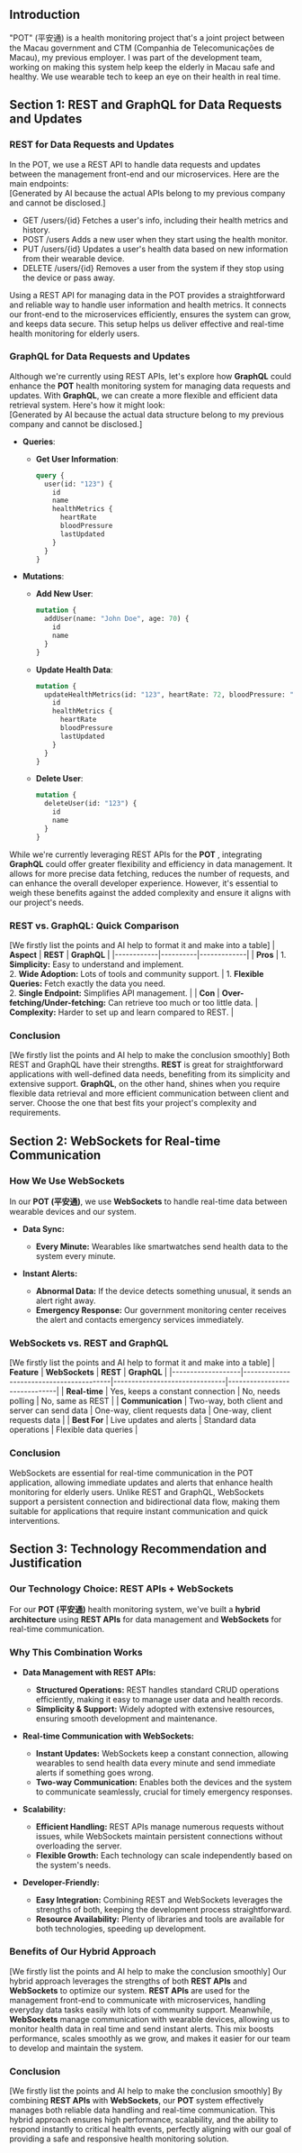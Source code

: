 ## Introduction

"POT" (平安通) is a health monitoring project that's a joint project between the Macau government and CTM (Companhia de Telecomunicações de Macau), my previous employer. I was part of the development team, working on making this system help keep the elderly in Macau safe and healthy. We use wearable tech to keep an eye on their health in real time.

## Section 1: REST and GraphQL for Data Requests and Updates
### REST for Data Requests and Updates

In the POT, we use a REST API to handle data requests and updates between the management front-end and our microservices. Here are the main endpoints:  
[Generated by AI because the actual APIs belong to my previous company and cannot be disclosed.]

* GET /users/{id}
Fetches a user's info, including their health metrics and history.
* POST /users
Adds a new user when they start using the health monitor.
* PUT /users/{id}
Updates a user's health data based on new information from their wearable device.
* DELETE /users/{id}
Removes a user from the system if they stop using the device or pass away.

Using a REST API for managing data in the POT provides a straightforward and reliable way to handle user information and health metrics. It connects our front-end to the microservices efficiently, ensures the system can grow, and keeps data secure. This setup helps us deliver effective and real-time health monitoring for elderly users.

### GraphQL for Data Requests and Updates

Although we're currently using REST APIs, let's explore how **GraphQL** could enhance the **POT** health monitoring system for managing data requests and updates. With **GraphQL**, we can create a more flexible and efficient data retrieval system. Here's how it might look:  
[Generated by AI because the actual data structure belong to my previous company and cannot be disclosed.]
- **Queries**:
  - **Get User Information**:
    ```graphql
    query {
      user(id: "123") {
        id
        name
        healthMetrics {
          heartRate
          bloodPressure
          lastUpdated
        }
      }
    }
    ```

- **Mutations**:
  - **Add New User**:
    ```graphql
    mutation {
      addUser(name: "John Doe", age: 70) {
        id
        name
      }
    }
    ```

  - **Update Health Data**:
    ```graphql
    mutation {
      updateHealthMetrics(id: "123", heartRate: 72, bloodPressure: "120/80") {
        id
        healthMetrics {
          heartRate
          bloodPressure
          lastUpdated
        }
      }
    }
    ```

  - **Delete User**:
    ```graphql
    mutation {
      deleteUser(id: "123") {
        id
        name
      }
    }
    ```

While we're currently leveraging REST APIs for the **POT** , integrating **GraphQL** could offer greater flexibility and efficiency in data management. It allows for more precise data fetching, reduces the number of requests, and can enhance the overall developer experience. However, it's essential to weigh these benefits against the added complexity and ensure it aligns with our project's needs.


### REST vs. GraphQL: Quick Comparison  
[We firstly list the points and AI help to format it and make into a table]
| **Aspect** | **REST** | **GraphQL** |
|------------|----------|-------------|
| **Pros**   | 1. **Simplicity:** Easy to understand and implement.<br>2. **Wide Adoption:** Lots of tools and community support. | 1. **Flexible Queries:** Fetch exactly the data you need.<br>2. **Single Endpoint:** Simplifies API management. |
| **Con**    | **Over-fetching/Under-fetching:** Can retrieve too much or too little data. | **Complexity:** Harder to set up and learn compared to REST. |

### **Conclusion**  
[We firstly list the points and AI help to make the conclusion smoothly]
Both REST and GraphQL have their strengths. **REST** is great for straightforward applications with well-defined data needs, benefiting from its simplicity and extensive support. **GraphQL**, on the other hand, shines when you require flexible data retrieval and more efficient communication between client and server. Choose the one that best fits your project's complexity and requirements.


## Section 2: WebSockets for Real-time Communication

### How We Use WebSockets

In our **POT (平安通)**, we use **WebSockets** to handle real-time data between wearable devices and our system.

- **Data Sync:** 
  - **Every Minute:** Wearables like smartwatches send health data to the system every minute.
  
- **Instant Alerts:**
  - **Abnormal Data:** If the device detects something unusual, it sends an alert right away.
  - **Emergency Response:** Our government monitoring center receives the alert and contacts emergency services immediately.

### WebSockets vs. REST and GraphQL  
[We firstly list the points and AI help to format it and make into a table]
| **Feature**       | **WebSockets**                          | **REST**                      | **GraphQL**                  |
|-------------------|-----------------------------------------|-------------------------------|------------------------------|
| **Real-time**     | Yes, keeps a constant connection        | No, needs polling              | No, same as REST              |
| **Communication** | Two-way, both client and server can send data | One-way, client requests data | One-way, client requests data |
| **Best For**      | Live updates and alerts                 | Standard data operations      | Flexible data queries        |

### Conclusion

WebSockets are essential for real-time communication in the POT application, allowing immediate updates and alerts that enhance health monitoring for elderly users. Unlike REST and GraphQL, WebSockets support a persistent connection and bidirectional data flow, making them suitable for applications that require instant communication and quick interventions.


## Section 3: Technology Recommendation and Justification

### **Our Technology Choice: REST APIs + WebSockets**

For our **POT (平安通)** health monitoring system, we've built a **hybrid architecture** using **REST APIs** for data management and **WebSockets** for real-time communication.

### **Why This Combination Works**

- **Data Management with REST APIs:**
  - **Structured Operations:** REST handles standard CRUD operations efficiently, making it easy to manage user data and health records.
  - **Simplicity & Support:** Widely adopted with extensive resources, ensuring smooth development and maintenance.

- **Real-time Communication with WebSockets:**
  - **Instant Updates:** WebSockets keep a constant connection, allowing wearables to send health data every minute and send immediate alerts if something goes wrong.
  - **Two-way Communication:** Enables both the devices and the system to communicate seamlessly, crucial for timely emergency responses.

- **Scalability:**
  - **Efficient Handling:** REST APIs manage numerous requests without issues, while WebSockets maintain persistent connections without overloading the server.
  - **Flexible Growth:** Each technology can scale independently based on the system's needs.

- **Developer-Friendly:**
  - **Easy Integration:** Combining REST and WebSockets leverages the strengths of both, keeping the development process straightforward.
  - **Resource Availability:** Plenty of libraries and tools are available for both technologies, speeding up development.

### **Benefits of Our Hybrid Approach**  
[We firstly list the points and AI help to make the conclusion smoothly]
Our hybrid approach leverages the strengths of both **REST APIs** and **WebSockets** to optimize our system. **REST APIs** are used for the management front-end to communicate with microservices, handling everyday data tasks easily with lots of community support. Meanwhile, **WebSockets** manage communication with wearable devices, allowing us to monitor health data in real time and send instant alerts. This mix boosts performance, scales smoothly as we grow, and makes it easier for our team to develop and maintain the system.

### **Conclusion**  
[We firstly list the points and AI help to make the conclusion smoothly]
By combining **REST APIs** with **WebSockets**, our **POT** system effectively manages both reliable data handling and real-time communication. This hybrid approach ensures high performance, scalability, and the ability to respond instantly to critical health events, perfectly aligning with our goal of providing a safe and responsive health monitoring solution.